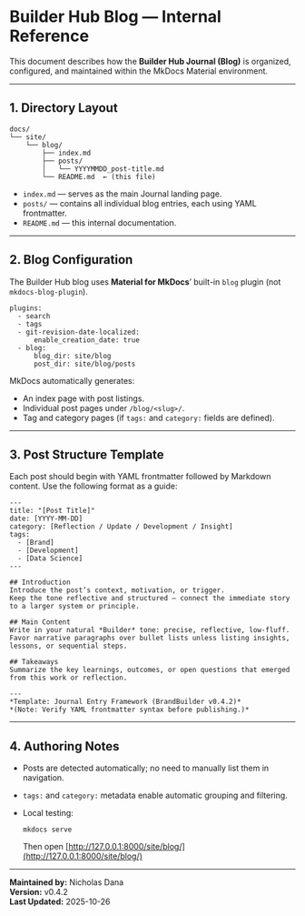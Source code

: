 # Builder Hub Blog — Internal Reference

This document describes how the **Builder Hub Journal (Blog)** is organized, configured, and maintained within the MkDocs Material environment.

---

## 1. Directory Layout

```
docs/
└── site/
    └── blog/
        ├── index.md
        ├── posts/
        │   └── YYYYMMDD_post-title.md
        └── README.md  ← (this file)
```

- `index.md` — serves as the main Journal landing page.
- `posts/` — contains all individual blog entries, each using YAML frontmatter.
- `README.md` — this internal documentation.

---

## 2. Blog Configuration

The Builder Hub blog uses **Material for MkDocs**’ built-in `blog` plugin (not `mkdocs-blog-plugin`).

```
plugins:
  - search
  - tags
  - git-revision-date-localized:
      enable_creation_date: true
  - blog:
      blog_dir: site/blog
      post_dir: site/blog/posts
```

MkDocs automatically generates:

- An index page with post listings.
- Individual post pages under `/blog/<slug>/`.
- Tag and category pages (if `tags:` and `category:` fields are defined).

---

## 3. Post Structure Template

Each post should begin with YAML frontmatter followed by Markdown content. Use the following format as a guide:

```
---
title: "[Post Title]"
date: [YYYY-MM-DD]
category: [Reflection / Update / Development / Insight]
tags:
  - [Brand]
  - [Development]
  - [Data Science]
---

## Introduction
Introduce the post’s context, motivation, or trigger.  
Keep the tone reflective and structured — connect the immediate story to a larger system or principle.

## Main Content
Write in your natural *Builder* tone: precise, reflective, low-fluff.  
Favor narrative paragraphs over bullet lists unless listing insights, lessons, or sequential steps.

## Takeaways
Summarize the key learnings, outcomes, or open questions that emerged from this work or reflection.

---
*Template: Journal Entry Framework (BrandBuilder v0.4.2)*  
*(Note: Verify YAML frontmatter syntax before publishing.)*
```

---

## 4. Authoring Notes

- Posts are detected automatically; no need to manually list them in navigation.
- `tags:` and `category:` metadata enable automatic grouping and filtering.
- Local testing:

  ```
  mkdocs serve
  ```
  
  Then open [http://127.0.0.1:8000/site/blog/](http://127.0.0.1:8000/site/blog/)

---

**Maintained by:** Nicholas Dana  
**Version:** v0.4.2  
**Last Updated:** 2025-10-26